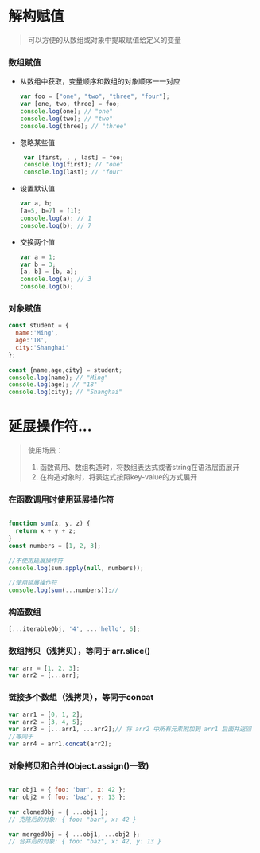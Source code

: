 # 解构赋值
 > 可以方便的从数组或对象中提取赋值给定义的变量
### 数组赋值
 - 从数组中获取，变量顺序和数组的对象顺序一一对应
	``` javascript
	var foo = ["one", "two", "three", "four"];
	var [one, two, three] = foo;
	console.log(one); // "one"
	console.log(two); // "two"
	console.log(three); // "three"
	```
 - 忽略某些值
   ```javascript 
	var [first, , , last] = foo;
	console.log(first); // "one"
	console.log(last); // "four"
   ```
 - 设置默认值
	```javascript
	var a, b;
	[a=5, b=7] = [1];
	console.log(a); // 1
	console.log(b); // 7
	```
 - 交换两个值
	```javascript
	var a = 1;
	var b = 3;
	[a, b] = [b, a];
	console.log(a); // 3
	console.log(b); 
	```
### 对象赋值
```javascript
const student = {
  name:'Ming',
  age:'18',
  city:'Shanghai'  
};
 
const {name,age,city} = student;
console.log(name); // "Ming"
console.log(age); // "18"
console.log(city); // "Shanghai"
```

# 延展操作符...
 > 使用场景：
 > 1. 函数调用、数组构造时，将数组表达式或者string在语法层面展开
 > 2. 在构造对象时，将表达式按照key-value的方式展开
### 在函数调用时使用延展操作符
```javascript

function sum(x, y, z) {
  return x + y + z;
}
const numbers = [1, 2, 3];
 
//不使用延展操作符
console.log(sum.apply(null, numbers));
 
//使用延展操作符
console.log(sum(...numbers));// 
```
### 构造数组
```javascript
[...iterableObj, '4', ...'hello', 6];
```
### 数组拷贝（浅拷贝），等同于 arr.slice()
```javascript
var arr = [1, 2, 3];
var arr2 = [...arr];
```
### 链接多个数组（浅拷贝），等同于concat
```javascript
var arr1 = [0, 1, 2];
var arr2 = [3, 4, 5];
var arr3 = [...arr1, ...arr2];// 将 arr2 中所有元素附加到 arr1 后面并返回
//等同于
var arr4 = arr1.concat(arr2);
```
### 对象拷贝和合并(Object.assign()一致)
```javascript

var obj1 = { foo: 'bar', x: 42 };
var obj2 = { foo: 'baz', y: 13 };
 
var clonedObj = { ...obj1 };
// 克隆后的对象: { foo: "bar", x: 42 }
 
var mergedObj = { ...obj1, ...obj2 };
// 合并后的对象: { foo: "baz", x: 42, y: 13 }

```


 